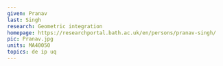 ```yaml
---
given: Pranav
last: Singh
research: Geometric integration
homepage: https://researchportal.bath.ac.uk/en/persons/pranav-singh/
pic: Pranav.jpg
units: MA40050
topics: de ip uq
---
```

